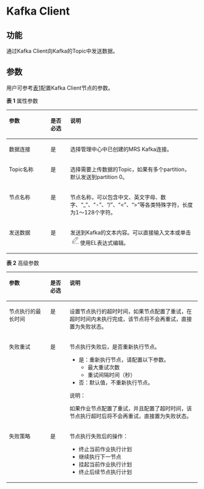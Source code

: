 # Kafka Client<a name="dgc_01_0538"></a>

## 功能<a name="zh-cn_topic_0235670394_section44280035173841"></a>

通过Kafka Client向Kafka的Topic中发送数据。

## 参数<a name="zh-cn_topic_0235670394_section5516152714271"></a>

用户可参考[表1](#zh-cn_topic_0235670394_table3764823994826)配置Kafka Client节点的参数。

**表 1**  属性参数

<a name="zh-cn_topic_0235670394_table3764823994826"></a>
<table><thead align="left"><tr id="zh-cn_topic_0235670394_row3170822394826"><th class="cellrowborder" valign="top" width="21.740000000000002%" id="mcps1.2.4.1.1"><p id="zh-cn_topic_0235670394_p2984581994826"><a name="zh-cn_topic_0235670394_p2984581994826"></a><a name="zh-cn_topic_0235670394_p2984581994826"></a>参数</p>
</th>
<th class="cellrowborder" valign="top" width="10.27%" id="mcps1.2.4.1.2"><p id="zh-cn_topic_0235670394_p159227094826"><a name="zh-cn_topic_0235670394_p159227094826"></a><a name="zh-cn_topic_0235670394_p159227094826"></a>是否必选</p>
</th>
<th class="cellrowborder" valign="top" width="67.99%" id="mcps1.2.4.1.3"><p id="zh-cn_topic_0235670394_p6186505494826"><a name="zh-cn_topic_0235670394_p6186505494826"></a><a name="zh-cn_topic_0235670394_p6186505494826"></a>说明</p>
</th>
</tr>
</thead>
<tbody><tr id="zh-cn_topic_0235670394_row13745168174815"><td class="cellrowborder" valign="top" width="21.740000000000002%" headers="mcps1.2.4.1.1 "><p id="zh-cn_topic_0235670394_p77451280481"><a name="zh-cn_topic_0235670394_p77451280481"></a><a name="zh-cn_topic_0235670394_p77451280481"></a>数据连接</p>
</td>
<td class="cellrowborder" valign="top" width="10.27%" headers="mcps1.2.4.1.2 "><p id="zh-cn_topic_0235670394_p1274618815488"><a name="zh-cn_topic_0235670394_p1274618815488"></a><a name="zh-cn_topic_0235670394_p1274618815488"></a>是</p>
</td>
<td class="cellrowborder" valign="top" width="67.99%" headers="mcps1.2.4.1.3 "><p id="zh-cn_topic_0235670394_p13746281480"><a name="zh-cn_topic_0235670394_p13746281480"></a><a name="zh-cn_topic_0235670394_p13746281480"></a>选择管理中心中已创建的MRS Kafka连接。</p>
</td>
</tr>
<tr id="zh-cn_topic_0235670394_row1669516214485"><td class="cellrowborder" valign="top" width="21.740000000000002%" headers="mcps1.2.4.1.1 "><p id="zh-cn_topic_0235670394_p1169572112481"><a name="zh-cn_topic_0235670394_p1169572112481"></a><a name="zh-cn_topic_0235670394_p1169572112481"></a>Topic名称</p>
</td>
<td class="cellrowborder" valign="top" width="10.27%" headers="mcps1.2.4.1.2 "><p id="zh-cn_topic_0235670394_p5695172113486"><a name="zh-cn_topic_0235670394_p5695172113486"></a><a name="zh-cn_topic_0235670394_p5695172113486"></a>是</p>
</td>
<td class="cellrowborder" valign="top" width="67.99%" headers="mcps1.2.4.1.3 "><p id="zh-cn_topic_0235670394_p146951721144811"><a name="zh-cn_topic_0235670394_p146951721144811"></a><a name="zh-cn_topic_0235670394_p146951721144811"></a>选择需要上传数据的Topic，如果有多个partition，默认发送到partition 0。</p>
</td>
</tr>
<tr id="zh-cn_topic_0235670394_row1991457694826"><td class="cellrowborder" valign="top" width="21.740000000000002%" headers="mcps1.2.4.1.1 "><p id="zh-cn_topic_0235670394_p246794194826"><a name="zh-cn_topic_0235670394_p246794194826"></a><a name="zh-cn_topic_0235670394_p246794194826"></a>节点名称</p>
</td>
<td class="cellrowborder" valign="top" width="10.27%" headers="mcps1.2.4.1.2 "><p id="zh-cn_topic_0235670394_p6568554794826"><a name="zh-cn_topic_0235670394_p6568554794826"></a><a name="zh-cn_topic_0235670394_p6568554794826"></a>是</p>
</td>
<td class="cellrowborder" valign="top" width="67.99%" headers="mcps1.2.4.1.3 "><p id="zh-cn_topic_0235670394_p1892909794826"><a name="zh-cn_topic_0235670394_p1892909794826"></a><a name="zh-cn_topic_0235670394_p1892909794826"></a><span id="zh-cn_topic_0099822521_text44323307153939"><a name="zh-cn_topic_0099822521_text44323307153939"></a><a name="zh-cn_topic_0099822521_text44323307153939"></a>节点</span>名称，可以包含中文、英文字母、数字、<span class="parmvalue" id="zh-cn_topic_0099822521_zh-cn_topic_0099822521_parmvalue38166764101253"><a name="zh-cn_topic_0099822521_zh-cn_topic_0099822521_parmvalue38166764101253"></a><a name="zh-cn_topic_0099822521_zh-cn_topic_0099822521_parmvalue38166764101253"></a>“_”</span>、<span class="parmvalue" id="zh-cn_topic_0099822521_zh-cn_topic_0099822521_parmvalue4500149101253"><a name="zh-cn_topic_0099822521_zh-cn_topic_0099822521_parmvalue4500149101253"></a><a name="zh-cn_topic_0099822521_zh-cn_topic_0099822521_parmvalue4500149101253"></a>“-”</span>、<span class="parmvalue" id="zh-cn_topic_0099822521_parmvalue3773104413412"><a name="zh-cn_topic_0099822521_parmvalue3773104413412"></a><a name="zh-cn_topic_0099822521_parmvalue3773104413412"></a>“/”</span>、<span class="parmvalue" id="zh-cn_topic_0099822521_zh-cn_topic_0099822521_parmvalue28967750101253"><a name="zh-cn_topic_0099822521_zh-cn_topic_0099822521_parmvalue28967750101253"></a><a name="zh-cn_topic_0099822521_zh-cn_topic_0099822521_parmvalue28967750101253"></a>“&lt;”</span>、<span class="parmvalue" id="zh-cn_topic_0099822521_zh-cn_topic_0099822521_parmvalue64686408101253"><a name="zh-cn_topic_0099822521_zh-cn_topic_0099822521_parmvalue64686408101253"></a><a name="zh-cn_topic_0099822521_zh-cn_topic_0099822521_parmvalue64686408101253"></a>“&gt;”</span>等各类特殊字符，长度为1～128个字符。</p>
</td>
</tr>
<tr id="zh-cn_topic_0235670394_row303485991116"><td class="cellrowborder" valign="top" width="21.740000000000002%" headers="mcps1.2.4.1.1 "><p id="zh-cn_topic_0235670394_p47481414237"><a name="zh-cn_topic_0235670394_p47481414237"></a><a name="zh-cn_topic_0235670394_p47481414237"></a>发送数据</p>
</td>
<td class="cellrowborder" valign="top" width="10.27%" headers="mcps1.2.4.1.2 "><p id="zh-cn_topic_0235670394_p51613311116"><a name="zh-cn_topic_0235670394_p51613311116"></a><a name="zh-cn_topic_0235670394_p51613311116"></a>是</p>
</td>
<td class="cellrowborder" valign="top" width="67.99%" headers="mcps1.2.4.1.3 "><p id="zh-cn_topic_0235670394_p2602055553"><a name="zh-cn_topic_0235670394_p2602055553"></a><a name="zh-cn_topic_0235670394_p2602055553"></a>发送到Kafka的文本内容。可以直接输入文本或单击<a name="zh-cn_topic_0235670394_image176782036121314"></a><a name="zh-cn_topic_0235670394_image176782036121314"></a><span><img id="zh-cn_topic_0235670394_image176782036121314" src="figures/zh-cn_image_0000001102082720.png"></span>使用EL表达式编辑。</p>
</td>
</tr>
</tbody>
</table>

**表 2**  高级参数

<a name="zh-cn_topic_0235670394_table16592383540"></a>
<table><thead align="left"><tr id="zh-cn_topic_0099822521_row9846111555118"><th class="cellrowborder" valign="top" width="21.58%" id="mcps1.2.4.1.1"><p id="zh-cn_topic_0099822521_p2846515195115"><a name="zh-cn_topic_0099822521_p2846515195115"></a><a name="zh-cn_topic_0099822521_p2846515195115"></a>参数</p>
</th>
<th class="cellrowborder" valign="top" width="10.14%" id="mcps1.2.4.1.2"><p id="zh-cn_topic_0099822521_p108461215185110"><a name="zh-cn_topic_0099822521_p108461215185110"></a><a name="zh-cn_topic_0099822521_p108461215185110"></a>是否必选</p>
</th>
<th class="cellrowborder" valign="top" width="68.28%" id="mcps1.2.4.1.3"><p id="zh-cn_topic_0099822521_p1484719153511"><a name="zh-cn_topic_0099822521_p1484719153511"></a><a name="zh-cn_topic_0099822521_p1484719153511"></a>说明</p>
</th>
</tr>
</thead>
<tbody><tr id="zh-cn_topic_0099822521_row18847141515512"><td class="cellrowborder" valign="top" width="21.58%" headers="mcps1.2.4.1.1 "><p id="zh-cn_topic_0099822521_p2847181535113"><a name="zh-cn_topic_0099822521_p2847181535113"></a><a name="zh-cn_topic_0099822521_p2847181535113"></a>节点执行的最长时间</p>
</td>
<td class="cellrowborder" valign="top" width="10.14%" headers="mcps1.2.4.1.2 "><p id="zh-cn_topic_0099822521_p15847171511512"><a name="zh-cn_topic_0099822521_p15847171511512"></a><a name="zh-cn_topic_0099822521_p15847171511512"></a>是</p>
</td>
<td class="cellrowborder" valign="top" width="68.28%" headers="mcps1.2.4.1.3 "><p id="zh-cn_topic_0099822521_p1884761565119"><a name="zh-cn_topic_0099822521_p1884761565119"></a><a name="zh-cn_topic_0099822521_p1884761565119"></a>设置<span id="zh-cn_topic_0099822521_text17847191515114"><a name="zh-cn_topic_0099822521_text17847191515114"></a><a name="zh-cn_topic_0099822521_text17847191515114"></a>节点</span>执行的超时时间，如果<span id="zh-cn_topic_0099822521_text1847191595118"><a name="zh-cn_topic_0099822521_text1847191595118"></a><a name="zh-cn_topic_0099822521_text1847191595118"></a>节点</span>配置了重试，在超时时间内未执行完成，该节点将不会再重试，直接置为失败状态。</p>
</td>
</tr>
<tr id="zh-cn_topic_0099822521_row19847181555112"><td class="cellrowborder" valign="top" width="21.58%" headers="mcps1.2.4.1.1 "><p id="zh-cn_topic_0099822521_p12847815125117"><a name="zh-cn_topic_0099822521_p12847815125117"></a><a name="zh-cn_topic_0099822521_p12847815125117"></a>失败重试</p>
</td>
<td class="cellrowborder" valign="top" width="10.14%" headers="mcps1.2.4.1.2 "><p id="zh-cn_topic_0099822521_p8847161516511"><a name="zh-cn_topic_0099822521_p8847161516511"></a><a name="zh-cn_topic_0099822521_p8847161516511"></a>是</p>
</td>
<td class="cellrowborder" valign="top" width="68.28%" headers="mcps1.2.4.1.3 "><p id="zh-cn_topic_0099822521_p684761514516"><a name="zh-cn_topic_0099822521_p684761514516"></a><a name="zh-cn_topic_0099822521_p684761514516"></a><span id="zh-cn_topic_0099822521_text68471415185118"><a name="zh-cn_topic_0099822521_text68471415185118"></a><a name="zh-cn_topic_0099822521_text68471415185118"></a>节点</span>执行失败后，是否重新执行<span id="zh-cn_topic_0099822521_text784719150517"><a name="zh-cn_topic_0099822521_text784719150517"></a><a name="zh-cn_topic_0099822521_text784719150517"></a>节点</span>。</p>
<a name="zh-cn_topic_0099822521_ul18479151514"></a><a name="zh-cn_topic_0099822521_ul18479151514"></a><ul id="zh-cn_topic_0099822521_ul18479151514"><li>是：重新执行<span id="zh-cn_topic_0099822521_text184861512517"><a name="zh-cn_topic_0099822521_text184861512517"></a><a name="zh-cn_topic_0099822521_text184861512517"></a>节点</span>，请配置以下参数。<a name="zh-cn_topic_0099822521_ul284811151511"></a><a name="zh-cn_topic_0099822521_ul284811151511"></a><ul id="zh-cn_topic_0099822521_ul284811151511"><li>最大重试次数</li><li>重试间隔时间（秒）</li></ul>
</li><li>否：默认值，不重新执行<span id="zh-cn_topic_0099822521_text5848215145116"><a name="zh-cn_topic_0099822521_text5848215145116"></a><a name="zh-cn_topic_0099822521_text5848215145116"></a>节点</span>。</li></ul>
<div class="note" id="zh-cn_topic_0099822521_note6848101513516"><a name="zh-cn_topic_0099822521_note6848101513516"></a><a name="zh-cn_topic_0099822521_note6848101513516"></a><span class="notetitle"> 说明： </span><div class="notebody"><p id="zh-cn_topic_0099822521_p14848515185114"><a name="zh-cn_topic_0099822521_p14848515185114"></a><a name="zh-cn_topic_0099822521_p14848515185114"></a>如果作业节点配置了重试，并且配置了超时时间，该节点执行超时后将不会再重试，直接置为失败状态。</p>
</div></div>
</td>
</tr>
<tr id="zh-cn_topic_0099822521_row148481015115110"><td class="cellrowborder" valign="top" width="21.58%" headers="mcps1.2.4.1.1 "><p id="zh-cn_topic_0099822521_p168481315165110"><a name="zh-cn_topic_0099822521_p168481315165110"></a><a name="zh-cn_topic_0099822521_p168481315165110"></a>失败策略</p>
</td>
<td class="cellrowborder" valign="top" width="10.14%" headers="mcps1.2.4.1.2 "><p id="zh-cn_topic_0099822521_p7848181515114"><a name="zh-cn_topic_0099822521_p7848181515114"></a><a name="zh-cn_topic_0099822521_p7848181515114"></a>是</p>
</td>
<td class="cellrowborder" valign="top" width="68.28%" headers="mcps1.2.4.1.3 "><p id="zh-cn_topic_0099822521_p1848915165110"><a name="zh-cn_topic_0099822521_p1848915165110"></a><a name="zh-cn_topic_0099822521_p1848915165110"></a><span id="zh-cn_topic_0099822521_text184871517513"><a name="zh-cn_topic_0099822521_text184871517513"></a><a name="zh-cn_topic_0099822521_text184871517513"></a>节点</span>执行失败后的操作：</p>
<a name="zh-cn_topic_0099822521_ul684811155518"></a><a name="zh-cn_topic_0099822521_ul684811155518"></a><ul id="zh-cn_topic_0099822521_ul684811155518"><li>终止当前作业执行计划</li><li>继续执行下一节点</li><li>挂起当前作业执行计划</li><li>终止后续节点执行计划</li></ul>
</td>
</tr>
</tbody>
</table>

